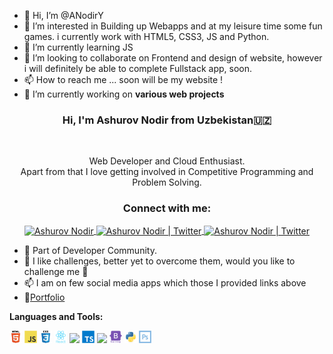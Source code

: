 - 👋 Hi, I’m @ANodirY
- 👀 I’m interested in Building up Webapps and at my leisure time some fun games. i currently work with HTML5, CSS3, JS and Python.
- 🌱 I’m currently learning JS
- 💞️ I’m looking to collaborate on Frontend and design of website, however i will definitely be able to complete Fullstack app, soon.
- 📫 How to reach me ... soon will be my website !
- 🔭 I’m currently working on **various web projects**

<h3 align="center">Hi, I'm Ashurov Nodir from Uzbekistan🇺🇿 </h3><br/> <p align="center">Web Developer and Cloud Enthusiast. </br>Apart from that I love getting involved in Competitive Programming and Problem Solving.</p>

<h3 align="center">Connect with me:</h3>
<p align="center">
<a href="### Hello World 👋 It's [Nodir](https://github.com/Nodir-any/ANodirY/)

<br/>

<a href="https://">
<img align="center" alt="Ashurov Nodir" width="22px" src="https://cdn.jsdelivr.net/npm/simple-icons@v3/icons/linkedin.svg" />
</a>
<a href="https://">
<img align="center" alt="Ashurov Nodir | Twitter" width="22px" src="https://cdn.jsdelivr.net/npm/simple-icons@v3/icons/twitter.svg" />
</a>
<a href="https://www.youtube.com">
<img align="center" alt="Ashurov Nodir | Twitter" width="22px" src="https://cdn.jsdelivr.net/npm/simple-icons@v3/icons/youtube.svg" />
</a>
<br />


- 👯 Part of Developer Community.
- 💬 I like challenges, better yet to overcome them, would you like to challenge me 💪
- 📫 I am on few social media apps which those I provided links above 
- 📝[Portfolio](https://)



**Languages and Tools:**


<code><img height="20" src="https://raw.githubusercontent.com/devicons/devicon/master/icons/html5/html5-original-wordmark.svg"></code>
<code><img height="20" src="https://raw.githubusercontent.com/devicons/devicon/master/icons/javascript/javascript-original.svg"></code>
<code><img height="20" src="https://raw.githubusercontent.com/devicons/devicon/master/icons/css3/css3-original-wordmark.svg"></code>
<code><img height="20" src="https://raw.githubusercontent.com/devicons/devicon/master/icons/react/react-original-wordmark.svg"></code>
<code><img height="20" src="https://angular.io/assets/images/logos/angular/angular.svg"></code>
<code><img height="20" src="https://raw.githubusercontent.com/devicons/devicon/master/icons/typescript/typescript-original.svg"></code>
<code><img height="20" src="https://www.vectorlogo.zone/logos/tailwindcss/tailwindcss-icon.svg"></code>
<code><img height="20" src="https://raw.githubusercontent.com/devicons/devicon/master/icons/bootstrap/bootstrap-plain-wordmark.svg"></code>
<code><img height="20" src="https://raw.githubusercontent.com/devicons/devicon/master/icons/python/python-original.svg"></code>
<code><img height="20" src="https://raw.githubusercontent.com/devicons/devicon/master/icons/photoshop/photoshop-line.svg"></code>

<!--------*https://raw.githubusercontent.com/devicons/devicon/master/icons/amazonwebservices/amazonwebservices-original-wordmark.svg*****
***********https://raw.githubusercontent.com/simple-icons/simple-icons/6e46ec1fc23b60c8fd0d2f2ff46db82e16dbd75f/icons/cypress.svg************
******https://cdn.worldvectorlogo.com/logos/django.svg*********
*********https://www.vectorlogo.zone/logos/figma/figma-icon.svg********
*******https://www.vectorlogo.zone/logos/firebase/firebase-icon.svg"******
*********https://www.vectorlogo.zone/logos/google_cloud/google_cloud-icon.svg**********
*********https://www.vectorlogo.zone/logos/git-scm/git-scm-icon.svg********
*******https://www.vectorlogo.zone/logos/jestjsio/jestjsio-icon.svg"**********
*********https://raw.githubusercontent.com/devicons/devicon/master/icons/linux/linux-original.svg********
********https://raw.githubusercontent.com/devicons/devicon/master/icons/mongodb/mongodb-original-wordmark.svg*******
*********https://raw.githubusercontent.com/devicons/devicon/master/icons/nodejs/nodejs-original-wordmark.svg------------>



